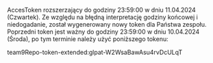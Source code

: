AccesToken rozszerzający do godziny 23:59:00 w dniu 11.04.2024 (Czwartek). 
Ze względu na błędną interpretację godziny końcowej i niedogadanie, został wygenerowany nowy token dla Państwa zespołu. Poprzedni token jest ważny do godziny 23:59:00 w dniu 10.04.2024 (Środa), po tym terminie należy użyć poniższego tokenu:

team9Repo-token-extended:glpat-W2WsaBawAsu4rvDcULqT